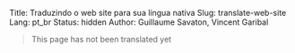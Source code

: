 Title: Traduzindo o web site para sua língua nativa
Slug: translate-web-site
Lang: pt_br
Status: hidden
Author: Guillaume Savaton, Vincent Garibal

> This page has not been translated yet
